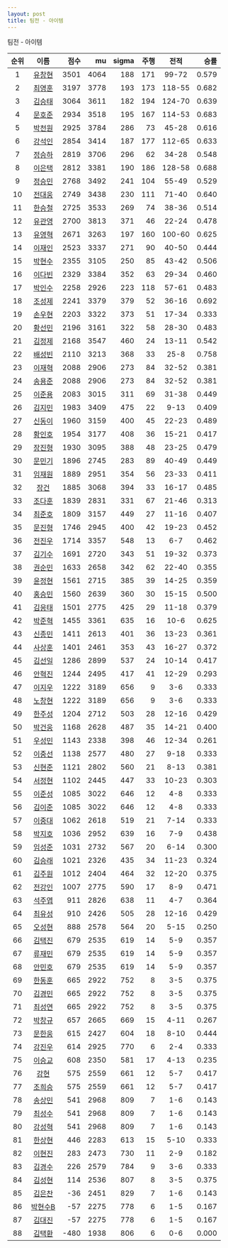 ```yaml
---
layout: post
title: 팀전 - 아이템
---
```


팀전 - 아이템

| 순위 | 이름 | 점수 | mu | sigma | 주행 | 전적 | 승률 |
|:---:|:---:|---:|---:|---:|---:|:---:|---:|
| 1 | [유창현](../yuchanghyeon) | 3501 | 4064 | 188 | 171 | 99-72 | 0.579 |
| 2 | [최영훈](../choiyeonghun) | 3197 | 3778 | 193 | 173 | 118-55 | 0.682 |
| 3 | [김승태](../gimseungtae) | 3064 | 3611 | 182 | 194 | 124-70 | 0.639 |
| 4 | [문호준](../munhojun) | 2934 | 3518 | 195 | 167 | 114-53 | 0.683 |
| 5 | [박천원](../bakcheonwon) | 2925 | 3784 | 286 | 73 | 45-28 | 0.616 |
| 6 | [강석인](../gangseokin) | 2854 | 3414 | 187 | 177 | 112-65 | 0.633 |
| 7 | [정승하](../jeongseungha) | 2819 | 3706 | 296 | 62 | 34-28 | 0.548 |
| 8 | [이은택](../ieuntaek) | 2812 | 3381 | 190 | 186 | 128-58 | 0.688 |
| 9 | [정승민](../jeongseungmin) | 2768 | 3492 | 241 | 104 | 55-49 | 0.529 |
| 10 | [전대웅](../jeondaewoong) | 2749 | 3438 | 230 | 111 | 71-40 | 0.640 |
| 11 | [한승철](../hanseungcheol) | 2725 | 3533 | 269 | 74 | 38-36 | 0.514 |
| 12 | [유관영](../yugwanyeong) | 2700 | 3813 | 371 | 46 | 22-24 | 0.478 |
| 13 | [유영혁](../yuyeonghyeok) | 2671 | 3263 | 197 | 160 | 100-60 | 0.625 |
| 14 | [이재인](../ijaein) | 2523 | 3337 | 271 | 90 | 40-50 | 0.444 |
| 15 | [박현수](../bakhyeonsu) | 2355 | 3105 | 250 | 85 | 43-42 | 0.506 |
| 16 | [이다빈](../idabin) | 2329 | 3384 | 352 | 63 | 29-34 | 0.460 |
| 17 | [박인수](../bakinsu) | 2258 | 2926 | 223 | 118 | 57-61 | 0.483 |
| 18 | [조성제](../joseongje) | 2241 | 3379 | 379 | 52 | 36-16 | 0.692 |
| 19 | [손우현](../sonuhyeon) | 2203 | 3322 | 373 | 51 | 17-34 | 0.333 |
| 20 | [황선민](../hwangseongmin) | 2196 | 3161 | 322 | 58 | 28-30 | 0.483 |
| 21 | [김정제](../gimjeongje) | 2168 | 3547 | 460 | 24 | 13-11 | 0.542 |
| 22 | [배성빈](../baeseongbin) | 2110 | 3213 | 368 | 33 | 25-8 | 0.758 |
| 23 | [이재혁](../ijaehyeok) | 2088 | 2906 | 273 | 84 | 32-52 | 0.381 |
| 24 | [송용준](../songyongjun) | 2088 | 2906 | 273 | 84 | 32-52 | 0.381 |
| 25 | [이준용](../ijunyong) | 2083 | 3015 | 311 | 69 | 31-38 | 0.449 |
| 26 | [김지민](../gimjimin) | 1983 | 3409 | 475 | 22 | 9-13 | 0.409 |
| 27 | [신동이](../shindongi) | 1960 | 3159 | 400 | 45 | 22-23 | 0.489 |
| 28 | [황인호](../hwanginho) | 1954 | 3177 | 408 | 36 | 15-21 | 0.417 |
| 29 | [장진형](../jangjinhyeong) | 1930 | 3095 | 388 | 48 | 23-25 | 0.479 |
| 30 | [문민기](../munmingi) | 1896 | 2745 | 283 | 89 | 40-49 | 0.449 |
| 31 | [임재원](../imjaewon) | 1889 | 2951 | 354 | 56 | 23-33 | 0.411 |
| 32 | [장건](../janggeon) | 1885 | 3068 | 394 | 33 | 16-17 | 0.485 |
| 33 | [조다훈](../jodahun) | 1839 | 2831 | 331 | 67 | 21-46 | 0.313 |
| 34 | [최준호](../choijunho) | 1809 | 3157 | 449 | 27 | 11-16 | 0.407 |
| 35 | [문진형](../munjinhyeong) | 1746 | 2945 | 400 | 42 | 19-23 | 0.452 |
| 36 | [전진우](../jeonjinwoo) | 1714 | 3357 | 548 | 13 | 6-7 | 0.462 |
| 37 | [김기수](../gimgisu) | 1691 | 2720 | 343 | 51 | 19-32 | 0.373 |
| 38 | [권순민](../gweonsoonmin) | 1633 | 2658 | 342 | 62 | 22-40 | 0.355 |
| 39 | [윤정현](../yunjeonghyeon) | 1561 | 2715 | 385 | 39 | 14-25 | 0.359 |
| 40 | [홍승민](../hongseungmin) | 1560 | 2639 | 360 | 30 | 15-15 | 0.500 |
| 41 | [김응태](../gimeungtae) | 1501 | 2775 | 425 | 29 | 11-18 | 0.379 |
| 42 | [박준혁](../bakjunhyeok) | 1455 | 3361 | 635 | 16 | 10-6 | 0.625 |
| 43 | [신종민](../shinjongmin) | 1411 | 2613 | 401 | 36 | 13-23 | 0.361 |
| 44 | [사상훈](../sasanghun) | 1401 | 2461 | 353 | 43 | 16-27 | 0.372 |
| 45 | [김선일](../gimseonil) | 1286 | 2899 | 537 | 24 | 10-14 | 0.417 |
| 46 | [안혁진](../anhyeokjin) | 1244 | 2495 | 417 | 41 | 12-29 | 0.293 |
| 47 | [이지우](../ijiu) | 1222 | 3189 | 656 | 9 | 3-6 | 0.333 |
| 48 | [노창현](../nochanghyeon) | 1222 | 3189 | 656 | 9 | 3-6 | 0.333 |
| 49 | [한주성](../hanjuseong) | 1204 | 2712 | 503 | 28 | 12-16 | 0.429 |
| 50 | [박건웅](../bakgeonung) | 1168 | 2628 | 487 | 35 | 14-21 | 0.400 |
| 51 | [우성민](../useongmin) | 1143 | 2338 | 398 | 46 | 12-34 | 0.261 |
| 52 | [이중선](../ijungseon) | 1138 | 2577 | 480 | 27 | 9-18 | 0.333 |
| 53 | [신현준](../shinhyeonjun) | 1121 | 2802 | 560 | 21 | 8-13 | 0.381 |
| 54 | [서정현](../seojeonghyeon) | 1102 | 2445 | 447 | 33 | 10-23 | 0.303 |
| 55 | [이준성](../ijunseong) | 1085 | 3022 | 646 | 12 | 4-8 | 0.333 |
| 56 | [김이준](../gimijun) | 1085 | 3022 | 646 | 12 | 4-8 | 0.333 |
| 57 | [이중대](../ijungdae) | 1062 | 2618 | 519 | 21 | 7-14 | 0.333 |
| 58 | [박지호](../bakjiho) | 1036 | 2952 | 639 | 16 | 7-9 | 0.438 |
| 59 | [임성준](../imseongjun) | 1031 | 2732 | 567 | 20 | 6-14 | 0.300 |
| 60 | [김승래](../gimseungrae) | 1021 | 2326 | 435 | 34 | 11-23 | 0.324 |
| 61 | [김주원](../gimjuwon) | 1012 | 2404 | 464 | 32 | 12-20 | 0.375 |
| 62 | [전강인](../jeongangin) | 1007 | 2775 | 590 | 17 | 8-9 | 0.471 |
| 63 | [석주엽](../seokjuyeob) | 911 | 2826 | 638 | 11 | 4-7 | 0.364 |
| 64 | [최유성](../choiyuseong) | 910 | 2426 | 505 | 28 | 12-16 | 0.429 |
| 65 | [오성현](../oseonghyeon) | 888 | 2578 | 564 | 20 | 5-15 | 0.250 |
| 66 | [김택진](../gimtaekjin) | 679 | 2535 | 619 | 14 | 5-9 | 0.357 |
| 67 | [류재민](../ryujaemin) | 679 | 2535 | 619 | 14 | 5-9 | 0.357 |
| 68 | [안민호](../anminho) | 679 | 2535 | 619 | 14 | 5-9 | 0.357 |
| 69 | [한동훈](../handonghun) | 665 | 2922 | 752 | 8 | 3-5 | 0.375 |
| 70 | [김경민](../gimgyeongmin) | 665 | 2922 | 752 | 8 | 3-5 | 0.375 |
| 71 | [최성연](../choiseongyeon) | 665 | 2922 | 752 | 8 | 3-5 | 0.375 |
| 72 | [박창규](../bakchanggyu) | 657 | 2665 | 669 | 15 | 4-11 | 0.267 |
| 73 | [문한웅](../munhanung) | 615 | 2427 | 604 | 18 | 8-10 | 0.444 |
| 74 | [강진우](../gangjinwu) | 614 | 2925 | 770 | 6 | 2-4 | 0.333 |
| 75 | [이승교](../iseunggyo) | 608 | 2350 | 581 | 17 | 4-13 | 0.235 |
| 76 | [강현](../ganghyeon) | 575 | 2559 | 661 | 12 | 5-7 | 0.417 |
| 77 | [조희승](../joheeseung) | 575 | 2559 | 661 | 12 | 5-7 | 0.417 |
| 78 | [송상민](../songsangmin) | 541 | 2968 | 809 | 7 | 1-6 | 0.143 |
| 79 | [최성수](../choiseongsu) | 541 | 2968 | 809 | 7 | 1-6 | 0.143 |
| 80 | [강성혁](../gangseonghyeok) | 541 | 2968 | 809 | 7 | 1-6 | 0.143 |
| 81 | [한상현](../hansanghyeon) | 446 | 2283 | 613 | 15 | 5-10 | 0.333 |
| 82 | [이현진](../ihyeonjin) | 283 | 2473 | 730 | 11 | 2-9 | 0.182 |
| 83 | [김경수](../gimgyeongsu) | 226 | 2579 | 784 | 9 | 3-6 | 0.333 |
| 84 | [김성현](../gimseonghyeon) | 114 | 2536 | 807 | 8 | 3-5 | 0.375 |
| 85 | [김은찬](../gimeunchan) | -36 | 2451 | 829 | 7 | 1-6 | 0.143 |
| 86 | [박현수B](../bakhyeonsu-b) | -57 | 2275 | 778 | 6 | 1-5 | 0.167 |
| 87 | [김대진](../gimdaejin) | -57 | 2275 | 778 | 6 | 1-5 | 0.167 |
| 88 | [김택환](../gimtaekhwan) | -480 | 1938 | 806 | 6 | 0-6 | 0.000 |
